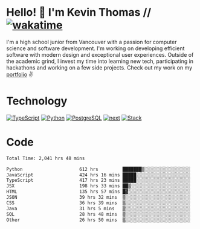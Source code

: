 # Hello! 👋 I'm Kevin Thomas // [![wakatime](https://wakatime.com/badge/user/e9d16d74-e01d-4a37-8086-9257e0bde1c2.svg?style=flat-square)](https://wakatime.com/@e9d16d74-e01d-4a37-8086-9257e0bde1c2)

I'm a high school junior from Vancouver with a passion for computer science and software development. I'm working on developing efficient software with modern design and exceptional user experiences. Outside of the academic grind, I invest my time into learning new tech, participating in hackathons and working on a few side projects. Check out my work on my [portfolio](https://kevinjosethomas.com/) ✌️

# Technology
[![TypeScript](https://github.com/kevinjosethomas/kevinjosethomas/assets/46242684/444b2e5d-659f-41f5-81fe-3abafb75cb6c)](https://kevinjosethomas.com/stack)
[![Python](https://github.com/kevinjosethomas/kevinjosethomas/assets/46242684/34a174c4-54db-4c4e-9842-2324d47cb043)](https://kevinjosethomas.com/stack)
[![PostgreSQL](https://github.com/kevinjosethomas/kevinjosethomas/assets/46242684/46d6de1c-c483-4dc7-ab3a-87763af6fc78)](https://kevinjosethomas.com/stack)
[![next](https://github.com/kevinjosethomas/kevinjosethomas/assets/46242684/bc46bae5-1ad9-42a7-b7a2-427cbde7c994)](https://kevinjosethomas.com/stack)
[![Stack](https://github.com/kevinjosethomas/kevinjosethomas/assets/46242684/0b9b7eeb-8cce-4a56-bffd-3131dd4dd88c)](https://kevinjosethomas.com/stack)




# Code
<!--START_SECTION:waka-->

```txt
Total Time: 2,041 hrs 48 mins

Python                     612 hrs         ███████▒░░░░░░░░░░░░░░░░░   29.59 %
JavaScript                 424 hrs 16 mins █████░░░░░░░░░░░░░░░░░░░░   20.51 %
TypeScript                 417 hrs 23 mins █████░░░░░░░░░░░░░░░░░░░░   20.18 %
JSX                        198 hrs 33 mins ██▒░░░░░░░░░░░░░░░░░░░░░░   09.60 %
HTML                       135 hrs 57 mins █▓░░░░░░░░░░░░░░░░░░░░░░░   06.57 %
JSON                       39 hrs 32 mins  ▒░░░░░░░░░░░░░░░░░░░░░░░░   01.91 %
CSS                        36 hrs 39 mins  ▒░░░░░░░░░░░░░░░░░░░░░░░░   01.77 %
Java                       31 hrs 5 mins   ▒░░░░░░░░░░░░░░░░░░░░░░░░   01.50 %
SQL                        28 hrs 48 mins  ▒░░░░░░░░░░░░░░░░░░░░░░░░   01.39 %
Other                      26 hrs 50 mins  ▒░░░░░░░░░░░░░░░░░░░░░░░░   01.30 %
```

<!--END_SECTION:waka-->
